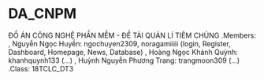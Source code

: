# DA_CNPM
ĐỒ ÁN CÔNG NGHỆ PHẦN MỀM - ĐỀ TÀI QUẢN LÍ TIÊM CHỦNG
.Members:
, Nguyễn Ngọc Huyền: ngochuyen2309, noragamiiiii  (login, Register, Dashboard, Homepage, News, Database)
, Hoàng Ngọc Khánh Quỳnh: khanhquynh133 (...)
, Huỳnh Nguyễn Phương Trang: trangmoon309 (...)
.Class: 18TCLC_DT3
